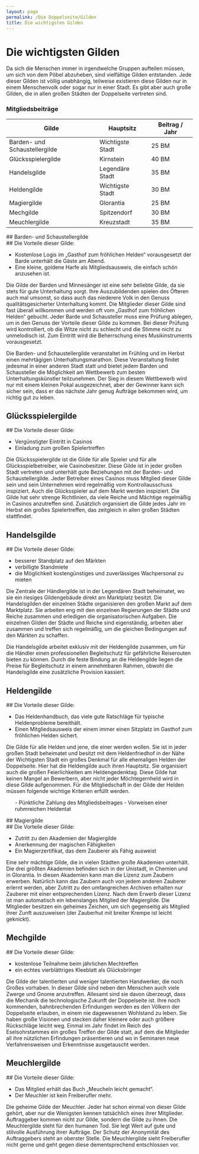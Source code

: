 ```yaml
---
layout: page
permalink: /Die Doppelseite/Gilden
title: Die wichtigsten Gilden
---
```


# Die wichtigsten Gilden

Da sich die Menschen immer in irgendwelche Gruppen aufteilen müssen, um sich von dem Pöbel abzuheben, sind vielfältige Gilden entstanden. Jede dieser Gilden ist völlig unabhängig, teilweise existieren diese Gilden nur in einem Menschenvolk oder sogar nur in einer Stadt. Es gibt aber auch große Gilden, die in allen großen Städten der Doppelseite vertreten sind.

### Mitgliedsbeiträge

<table>
<thead>
<tr><th>Gilde</th><th>Hauptsitz</th><th>Beitrag / Jahr</th></tr>
</thead>
<tbody>
<tr><td>Barden- und Schaustellergilde</td><td>Wichtigste Stadt</td><td>25 BM</td></tr>
<tr><td>Glücksspielergilde</td><td>Kirnstein</td><td>40 BM</td></tr>
<tr><td>Handelsgilde</td><td>Legendäre Stadt</td><td>35 BM</td></tr>
<tr><td>Heldengilde</td><td>Wichtigste Stadt</td><td>30 BM</td></tr>
<tr><td>Magiergilde</td><td>Glorantia</td><td>25 BM</td></tr>
<tr><td>Mechgilde</td><td>Spitzendorf</td><td>30 BM</td></tr>
<tr><td>Meuchlergilde</td><td>Kreuzstadt</td><td>35 BM</td></tr>
</tbody>
</table>
## Barden- und Schaustellergilde


<div class="hinweis">
## Die Vorteile dieser Gilde:

- Kostenlose Logis im &bdquo;Gasthof zum fröhlichen Helden&ldquo; vorausgesetzt der Barde unterhält die Gäste am Abend.
- Eine kleine, goldene Harfe als Mitgliedsausweis, die einfach schön anzusehen ist.

</div>

Die Gilde der Barden und Minnesänger ist eine sehr beliebte Gilde, da sie stets für gute Unterhaltung sorgt. Ihre Auszubildenden spielen des Öfteren auch mal umsonst, so dass auch das niederere Volk in den Genuss qualitätsgesicherter Unterhaltung kommt. Die Mitglieder dieser Gilde sind fast überall willkommen und werden oft vom &bdquo;Gasthof zum fröhlichen Helden&ldquo; gebucht. Jeder Barde und Schausteller muss eine Prüfung ablegen, um in den Genuss der Vorteile dieser Gilde zu kommen. Bei dieser Prüfung wird kontrolliert, ob die Witze nicht zu schlecht und die Stimme nicht zu unmelodisch ist. Zum Eintritt wird die Beherrschung eines Musikinstruments vorausgesetzt.

Die Barden- und Schaustellergilde veranstaltet im Frühling und im Herbst einen mehrtägigen Unterhaltungsmarathon. Diese Veranstaltung findet jedesmal in einer anderen Stadt statt und bietet jedem Barden und Schausteller die Möglichkeit am Wettbewerb zum besten Unterhaltungskünstler teilzunehmen. Der Sieg in diesem Wettbewerb wird nur mit einem kleinen Pokal ausgezeichnet, aber der Gewinner kann sich sicher sein, dass er das nächste Jahr genug Aufträge bekommen wird, um richtig gut zu leben.

## Glücksspielergilde


<div class="beispiel">
## Die Vorteile dieser Gilde:

- Vergünstigter Eintritt in Casinos
- Einladung zum großen Spielertreffen

</div>

Die Glücksspielergilde ist die Gilde für alle Spieler und für alle Glücksspielbetreiber, wie Casinobesitzer. Diese Gilde ist in jeder großen Stadt vertreten und unterhält gute Beziehungen mit der Barden- und Schaustellergilde. Jeder Betreiber eines Casinos muss Mitglied dieser Gilde sein und sein Unternehmen wird regelmäßig vom Kontrollausschuss inspiziert. Auch die Glücksspieler auf dem Markt werden inspiziert. Die Gilde hat sehr strenge Richtlinien, da viele Reiche und Mächtige regelmäßig in Casinos anzutreffen sind. Zusätzlich organisiert die Gilde jedes Jahr im Herbst ein großes Spielertreffen, das zeitgleich in allen großen Städten stattfindet.

## Handelsgilde


<div class="beispiel">
## Die Vorteile dieser Gilde:

- besserer Standplatz auf den Märkten
- verbilligte Standmiete
- die Möglichkeit kostengünstiges und zuverlässiges Wachpersonal zu mieten

</div>

Die Zentrale der Händlergilde ist in der Legendären Stadt beheimatet, wo sie ein riesiges Gildengebäude direkt am Marktplatz besitzt. Die Handelsgilden der einzelnen Städte organisieren den großen Markt auf dem Marktplatz. Sie arbeiten eng mit den einzelnen Regierungen der Städte und Reiche zusammen und erledigen die organisatorischen Aufgaben. Die einzelnen Gilden der Städte und Reiche sind eigenständig, arbeiten aber zusammen und treffen sich regelmäßig, um die gleichen Bedingungen auf den Märkten zu schaffen.

Die Handelsgilde arbeitet exklusiv mit der Heldengilde zusammen, um für die Händler einen professionellen Begleitschutz für gefährliche Reiserouten bieten zu können. Durch die feste Bindung an die Heldengilde liegen die Preise für Begleitschutz in einem annehmbaren Rahmen, obwohl die Handelsgilde eine zusätzliche Provision kassiert.

## Heldengilde


<div class="beispiel">
## Die Vorteile dieser Gilde:

- Das Heldenhandbuch, das viele gute Ratschläge für typische Heldenprobleme bereithält.
- Einen Mitgliedsausweis der einem immer einen Sitzplatz im Gasthof zum fröhlichen Helden sichert.

</div>

Die Gilde für alle Helden und jene, die einer werden wollen. Sie ist in jeder großen Stadt beheimatet und besitzt mit dem Heldenfriedhof in der Nähe der Wichtigsten Stadt ein großes Denkmal für alle ehemaligen Helden der Doppelseite. Hier hat die Heldengilde auch ihren Hauptsitz. Sie organisiert auch die großen Feierlichkeiten am Heldengedenktag. Diese Gilde hat keinen Mangel an Bewerbern, aber nicht jeder Möchtegernheld wird in diese Gilde aufgenommen. Für die Mitgliedschaft in der Gilde der Helden müssen folgende wichtige Kriterien erfüllt werden.

<ol>
- Pünktliche Zahlung des Mitgliedsbeitrages
- Vorweisen einer ruhmreichen Heldentat
</ol>
## Magiergilde


<div class="beispiel">
## Die Vorteile dieser Gilde:

- Zutritt zu den Akademien der Magiergilde
- Anerkennung der magischen Fähigkeiten
- Ein Magierzertifikat, das dem Zauberer als Fähig ausweist

</div>

Eine sehr mächtige Gilde, die in vielen Städten große Akademien unterhält. Die drei größten Akademien befinden sich in der Unistadt, in Chemien und in Glorantia. In diesen Akademien kann man die Lizenz zum Zaubern erwerben. Natürlich kann das Zaubern auch von jedem anderen Zauberer erlernt werden, aber Zutritt zu den umfangreichen Archiven erhalten nur Zauberer mit einer entsprechenden Lizenz. Nach dem Erwerb dieser Lizenz ist man automatisch ein lebenslanges Mitglied der Magiergilde. Die Mitglieder besitzen ein geheimes Zeichen, um sich gegenseitig als Mitglied ihrer Zunft auszuweisen (der Zauberhut mit breiter Krempe ist leicht geknickt).

## Mechgilde


<div class="beispiel">
## Die Vorteile dieser Gilde:

- kostenlose Teilnahme beim jährlichen Mechtreffen
- ein echtes vierblättriges Kleeblatt als Glücksbringer

</div>

Die Gilde der talentierten und weniger talentierten Handwerker, die noch Großes vorhaben. In dieser Gilde sind neben den Menschen auch viele Zwerge und Gnome anzutreffen. Allesamt sind sie davon überzeugt, dass die Mechanik die technologische Zukunft der Doppelseite ist. Ihre noch kommenden, bahnbrechenden Erfindungen werden es den Völkern der Doppelseite erlauben, in einem nie dagewesenen Wohlstand zu leben. Sie haben große Visionen und stecken daher kleinere oder auch größere Rückschläge leicht weg. Einmal im Jahr findet im Reich des Eselsohrstammes ein großes Treffen der Gilde statt, auf dem die Mitglieder all ihre nützlichen Erfindungen präsentieren und wo in Seminaren neue Verfahrensweisen und Erkenntnisse ausgetauscht werden.

## Meuchlergilde


<div class="beispiel">
## Die Vorteile dieser Gilde:

- Das Mitglied erhält das Buch &bdquo;Meucheln leicht gemacht&ldquo;.
- Der Meuchler ist kein Freiberufler mehr.

</div>

Die geheime Gilde der Meuchler. Jeder hat schon einmal von dieser Gilde gehört, aber nur die Wenigsten kennen tatsächlich eines ihrer Mitglieder. Auftraggeber kommen nicht zur Gilde, sondern die Gilde zu ihnen. Die Meuchlergilde steht für den humanen Tod. Sie legt Wert auf gute und stilvolle Ausführung ihrer Aufträge. Der Schutz der Anonymität des Auftraggebers steht an oberster Stelle. Die Meuchlergilde sieht Freiberufler nicht gerne und geht gegen diese dementsprechend entschlossen vor.

